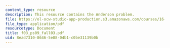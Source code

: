 ```yaml
---
content_type: resource
description: This resource contains the Anderson problem.
file: https://ol-ocw-studio-app-production.s3.amazonaws.com/courses/16-01-unified-engineering-i-ii-iii-iv-fall-2005-spring-2006/8ead731086465e8804b1c0be31139b0b_f03_ps09_fall03.pdf
file_type: application/pdf
resourcetype: Document
title: f03_ps09_fall03.pdf
uid: 8ead7310-8646-5e88-04b1-c0be31139b0b
---
```

